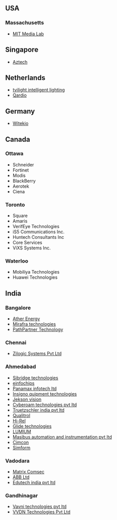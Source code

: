 ## USA
### Massachusetts 
- [MIT Media Lab](https://jobs.github.com/positions/d81aa4b2-002c-11e7-8c12-6c0cd03b0281)

## Singapore
- [Aztech](https://www.aztech.com/)

## Netherlands
- [tvilight intelligent lighting](http://www.tvilight.com/)
- [Qardio](https://www.getqardio.com/)

## Germany
- [Witekio](https://witekio.com/careers/embedded-linux-software-engineer/)


## Canada

### Ottawa
- Schneider
- Fortinet
- Modis
- BlackBerry
- Aerotek
- Ciena

### Toronto
- Square
- Amaris
- VerifEye Technologies
- iS5 Communications Inc.
- Huntech Consultants Inc
- Core Services
- ViXS Systems Inc.

### Waterloo
- Mobiliya Technologies
- Huawei Technologies

## India
### Bangalore
- [Ather Energy](https://www.atherenergy.com/)
- [Mirafra technologies](http://mirafra.com/)
- [PathPartner Technology](https://www.pathpartnertech.com/)

### Chennai
- [Zilogic Systems Pvt Ltd](http://www.zilogic.com/)

### Ahmedabad
- [Sibridge technologies](http://www.sibridgetech.com/)
- [einfochips](https://www.einfochips.com/)
- [Panamax infotech ltd](https://www.panamaxil.com/)
- [Insigno quipment technologies](http://www.quipment.in/)
- [Jekson vision](http://www.jeksonvision.com/)
- [Cyberoam technologies pvt ltd](https://www.cyberoam.com/)
- [Truetzschler india pvt ltd](http://www.truetzschler.in/)
- [Qualitrol](http://www.qualitrolcorp.com/)
- [Hi-Rel](http://www.hitachi-hirel.com/)
- [Glide technologies](http://glidemtech.com/)
- [LUMIUM](http://www.lumium.com/)
- [Masibus automation and instrumentation pvt ltd](http://www.masibus.com/)
- [Cimcon](https://www.cimcon.com/)
- [Simform](https://www.simform.co.in/)

### Vadodara
- [Matrix Comsec](http://www.matrixcomsec.com/)
- [ABB Ltd](http://new.abb.com/)
- [Edutech india pvt ltd](http://www.edutech.com/)


### Gandhinagar
- [Vavni technologies pvt ltd](http://www.vavni.com/html/currentOpenings.html)
- [VVDN Technologies Pvt Ltd](http://www.vvdntech.com/)
